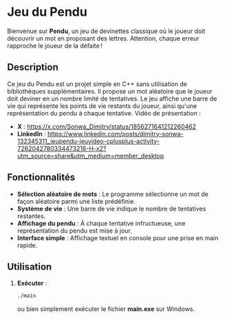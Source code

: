 # Jeu du Pendu

Bienvenue sur **Pendu**, un jeu de devinettes classique où le joueur doit découvrir un mot en proposant des lettres. Attention, chaque erreur rapproche le joueur de la défaite !

## Description
Ce jeu du Pendu est un projet simple en C++ sans utilisation de bibliothèques supplémentaires. 
Il propose un mot aléatoire que le joueur doit deviner en un nombre limité de tentatives. 
Le jeu affiche une barre de vie qui représente les points de vie restants du joueur, ainsi qu'une représentation du pendu à chaque tentative.
Vidéo de présentation : 
- **X** : https://x.com/Sonwa_Dimitry/status/1856271641212260462
- **Linkedln** : https://www.linkedin.com/posts/dimitry-sonwa-132345311_jeupendu-jeuvideo-cplusplus-activity-7262042780334473216-H-x2?utm_source=share&utm_medium=member_desktop

## Fonctionnalités
- **Sélection aléatoire de mots** : Le programme sélectionne un mot de façon aléatoire parmi une liste prédéfinie.
- **Système de vie** : Une barre de vie indique le nombre de tentatives restantes.
- **Affichage du pendu** : À chaque tentative infructueuse, une représentation du pendu est mise à jour.
- **Interface simple** : Affichage textuel en console pour une prise en main rapide.

## Utilisation
1. **Exécuter** :
   ```bash
   ./main
   ```
   ou bien simplement exécuter le fichier **main.exe** sur Windows.
